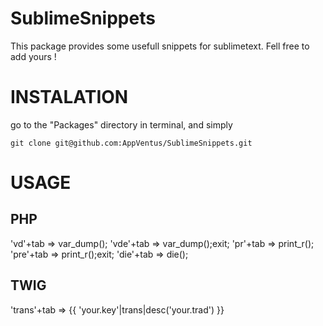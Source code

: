 SublimeSnippets
===============

This package provides some usefull snippets for sublimetext. Fell free to add yours !



INSTALATION
===========

go to the "Packages" directory in terminal, and simply

    git clone git@github.com:AppVentus/SublimeSnippets.git

USAGE
=====
PHP
---


'vd'+tab => var_dump();
'vde'+tab => var_dump();exit;
'pr'+tab => print_r();
'pre'+tab => print_r();exit;
'die'+tab => die();

TWIG
----

'trans'+tab => {{ 'your.key'|trans|desc('your.trad') }}
